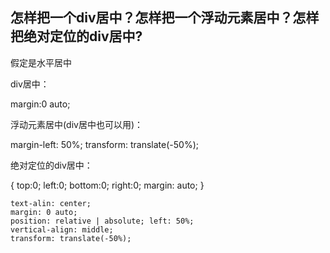 ## 怎样把一个div居中？怎样把一个浮动元素居中？怎样把绝对定位的div居中?

假定是水平居中

div居中：

margin:0 auto;

浮动元素居中(div居中也可以用)：

margin-left: 50%; transform: translate(-50%);

绝对定位的div居中：

{ top:0; left:0; bottom:0; right:0; margin: auto; }

```
text-alin: center;
margin: 0 auto;
position: relative | absolute; left: 50%;
vertical-align: middle;
transform: translate(-50%);
```
